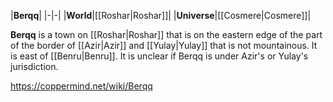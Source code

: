 |**Berqq**|
|-|-|
|**World**|[[Roshar\|Roshar]]|
|**Universe**|[[Cosmere\|Cosmere]]|

**Berqq** is a town on [[Roshar\|Roshar]] that is on the eastern edge of the part of the border of [[Azir\|Azir]] and [[Yulay\|Yulay]] that is not mountainous. It is east of [[Benru\|Benru]]. It is unclear if Berqq is under Azir's or Yulay's jurisdiction.



https://coppermind.net/wiki/Berqq